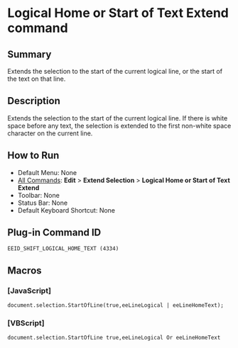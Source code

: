 # Logical Home or Start of Text Extend command

## Summary

Extends the selection to the start of the current logical line, or the start
of the text on that line.

## Description

Extends the selection to the start of the current logical line. If there is
white space before any text, the selection is extended to the first
non-white space character on the current line.

## How to Run

- Default Menu: None
- [All Commands](../tools/all_commands): **Edit** \> **Extend Selection**
\> **Logical Home or Start of Text**
**Extend**
- Toolbar: None
- Status Bar: None
- Default Keyboard Shortcut: None

## Plug-in Command ID

```
EEID_SHIFT_LOGICAL_HOME_TEXT (4334)```

## Macros

### \[JavaScript\]

```
document.selection.StartOfLine(true,eeLineLogical | eeLineHomeText);
```

### \[VBScript\]

```
document.selection.StartOfLine true,eeLineLogical Or eeLineHomeText
```
